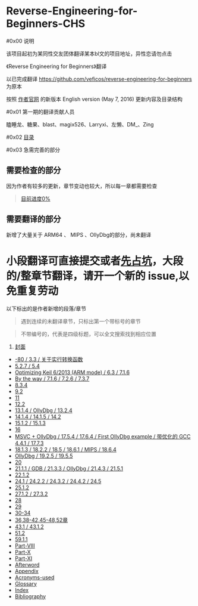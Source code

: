 Reverse-Engineering-for-Beginners-CHS
=

#0x00 说明

该项目起初为某同性交友团体翻译某本bl文的项目地址，异性恋请勿点击

《Reverse Engineering for Beginners》翻译

以已完成翻译 https://github.com/veficos/reverse-engineering-for-beginners  为原本

按照 [作者官网](http://beginners.re/) 的新版本 English version (May 7, 2016) 更新内容及目录结构

#0x01 第一期的翻译贡献人员

瞌睡龙、糖果、blast、magix526、Larryxi、左懒、DM_、Zing

#0x02 [目录](Contents.md)

#0x03 急需完善的部分

需要检查的部分
-
因为作者有较多的更新，章节变动也较大，所以每一章都需要检查
> [目前进度0%](https://github.com/inkydragon/Reverse-Engineering-for-Beginners-CHS/blob/master/checklist.md) 

需要翻译的部分
-
新增了大量关于 ARM64 、 MIPS 、OllyDbg的部分，尚未翻译

小段翻译可直接提交或者[先占坑](https://github.com/inkydragon/Reverse-Engineering-for-Beginners-CHS/issues/3)，大段的/整章节翻译，请开一个新的 issue,以免重复劳动
=
以下标出的是作者新增的段落/章节

> 遇到连续的未翻译章节，只标出第一个带标号的章节

> 不带编号的，代表是四级标题，可以全文搜索找到相应位置

1. [封面](Cover.md)
* [-80 / 3.3 / 关于实行转换函数](Part-Ⅰ/Chapter-3.md)
* [5.2.7 / 5.4 ](Part-Ⅰ/Chapter-5.md#527-栈内数据的自动回收)
* [Optimizing Keil 6/2013 (ARM mode) / 6.3 / 7.1.6 ](Part-Ⅰ/Chapter-6.md)
* [By the way / 7.1.6 / 7.2.6 / 7.3.7](Part-Ⅰ/Chapter-7.md)
* [8.3.4](Part-Ⅰ/Chapter-8.md)
* [9.2](Part-Ⅰ/Chapter-9.md)
* [11](Part-Ⅰ/Chapter-11.md)
* [12.2](Part-Ⅰ/Chapter-12.md)
* [13.1.4 / OllyDbg / 13.2.4](Part-Ⅰ/Chapter-13.md)
* [14.1.4 / 14.1.5 / 14.2 ](Part-Ⅰ/Chapter-14.md)
* [15.1.2 / 15.1.3 ](Part-Ⅰ/Chapter-15.md)
* [16](Part-Ⅰ/Chapter-16.md)
* [MSVC + OllyDbg / 17.5.4 / 17.6.4 / First OllyDbg example / 带优化的 GCC 4.4.1 / 17.7.3 ](Part-Ⅰ/Chapter-17.md)
* [18.1.3 / 18.2.2 / 18.5 / 18.6.1 / MIPS / 18.6.4](Part-Ⅰ/Chapter-18.md)
* [OllyDbg / 19.2.5 / 19.5.5 ](Part-Ⅰ/Chapter-19.md)
* [20](Part-Ⅰ/Chapter-20.md)
* [21.1.1 / GDB / 21.3.3 / OllyDbg / 21.4.3 / 21.5.1 ](Part-Ⅰ/Chapter-21.md)
* [22.1.2 ](Part-Ⅰ/Chapter-22.md)
* [24.1 / 24.2.2 / 24.3.2 / 24.4.2 / 24.5](Part-Ⅰ/Chapter-24.md)
* [25.1.2](Part-Ⅰ/Chapter-25.md)
* [27.1.2 / 27.3.2 ](Part-Ⅰ/Chapter-27.md)
* [28](Part-Ⅰ/Chapter-28.md)
* [29](Part-Ⅰ/Chapter-29.md)
* [30-34](Part-Ⅱ)
* [36,38-42,45-48,52章](Part-Ⅲ)
* [43.1 / 43.1.2](Part-Ⅲ/Chapter-43.md)
* [51.2](Part-Ⅲ/Chapter-51.md)
* [59.1.1](Part-Ⅴ/Chapter-59.md)
* [Part-Ⅷ](Part-Ⅷ)
* [Part-Ⅹ](Part-Ⅹ)
* [Part-Ⅺ](Part-Ⅺ)
* [Afterword](Afterword)
* [Appendix](Appendix)
* [Acronyms-used](Acronyms-used.md)
* [Glossary](Glossary.md)
* [Index](Index.md)
* [Bibliography](Bibliography.md)


